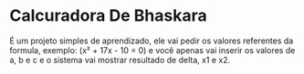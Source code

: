 # Calcuradora De Bhaskara
É um projeto simples de aprendizado, ele vai pedir os valores referentes da formula, exemplo: (x² + 17x - 10 = 0)
e você apenas vai inserir os valores de a, b e c e o sistema vai mostrar resultado de delta, x1 e x2.
